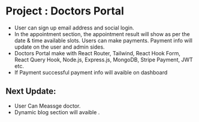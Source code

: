 # Project : Doctors Portal 


- User  can sign up email address and social login.
- In the appointment section, the appointment result will show as per the date & time available slots. Users can make payments. Payment info will update on the user and admin sides.
- Doctors Portal  make with React Router, Tailwind, React Hook Form, React Query Hook, Node.js, Express.js, MongoDB, Stripe Payment, JWT etc.
- If Payment successful payment info will avaible on dashboard


## Next Update:
- User Can Meassge doctor.
- Dynamic blog section will avaible .